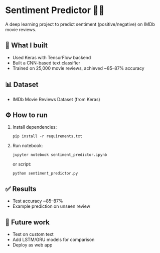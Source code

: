 # Sentiment Predictor 🧠✨

A deep learning project to predict sentiment (positive/negative) on IMDb movie reviews.

## 📌 What I built
- Used Keras with TensorFlow backend
- Built a CNN-based text classifier
- Trained on 25,000 movie reviews, achieved ~85–87% accuracy

## 📊 Dataset
- IMDb Movie Reviews Dataset (from Keras)

## ⚙️ How to run
1. Install dependencies:  
   ```
   pip install -r requirements.txt
   ```
2. Run notebook:  
   ```
   jupyter notebook sentiment_predictor.ipynb
   ```
   or script:  
   ```
   python sentiment_predictor.py
   ```

## ✅ Results
- Test accuracy ~85–87%
- Example prediction on unseen review

## 🚀 Future work
- Test on custom text
- Add LSTM/GRU models for comparison
- Deploy as web app
